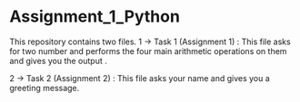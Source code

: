 # Assignment_1_Python
This repository contains two files.
1 -> Task 1 (Assignment 1) :
This file asks for two number and performs the four main arithmetic operations on them and gives you the output .

2 -> Task 2 (Assignment 2) :
This file asks your name and gives you a greeting message.
